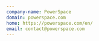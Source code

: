 ```yaml
---
company-name: PowerSpace
domain: powerspace.com
home: https://powerspace.com/en/
email: contact@powerspace.com
---
```





